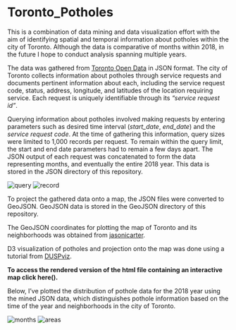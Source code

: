 
# Toronto_Potholes
This is a combination of data mining and data visualization effort with the aim of identifying spatial and temporal information about potholes within the city of Toronto. Although the data is comparative of months within 2018, in the future I hope to conduct analysis spanning multiple years. 

The data was gathered from [Toronto Open Data](https://open.toronto.ca/) in JSON format. The city of Toronto collects information about potholes through service requests and documents pertinent information about each, including the service request code, status, address, longitude, and latitudes of the location requiring service. Each request is uniquely identifiable through its *“service request id”*. 

Querying information about potholes involved making requests by entering parameters such as desired time interval (*start_date*, *end_date*) and the *service request code*. At the time of gathering this information, query sizes were limited to 1,000 records per request. To remain within the query limit, the start and end date parameters had to remain a few days apart. The JSON output of each request was concatenated to form the data representing months, and eventually the entire 2018 year. This data is stored in the JSON directory of this repository. 

![query](https://user-images.githubusercontent.com/61554673/123553939-cacec680-d74b-11eb-8a06-0ebb9c0b8bca.png)
![record](https://user-images.githubusercontent.com/61554673/123553950-d6ba8880-d74b-11eb-97d0-69ef8c3b440c.png)

To project the gathered data onto a map, the JSON files were converted to GeoJSON. GeoJSON data is stored in the GeoJSON directory of this repository. 

The GeoJSON coordinates for plotting the map of Toronto and its neighborhoods was obtained from [jasonicarter](https://github.com/jasonicarter/toronto-geojson). 

D3 visualization of potholes and projection onto the map was done using a tutorial from [DUSPviz](http://duspviz.mit.edu/d3-workshop/mapping-data-with-d3/). 

**To access the rendered version of the html file containing an interactive map click here().**

Below, I’ve plotted the distribution of pothole data for the 2018 year using the mined JSON data, which distinguishes pothole information based on the time of the year and neighborhoods in the city of Toronto. 

![months](https://user-images.githubusercontent.com/61554673/123553992-0c5f7180-d74c-11eb-87fc-5f1095a76a93.png)
![areas](https://user-images.githubusercontent.com/61554673/123553997-0e293500-d74c-11eb-92aa-2fc31242f1c2.png)




